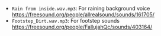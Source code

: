 - `Rain from inside.wav.mp3`: For raining background voice https://freesound.org/people/allrealsound/sounds/161705/
- `Footstep_Dirt.wav.mp3`: For footstep sounds https://freesound.org/people/FallujahQc/sounds/403164/
